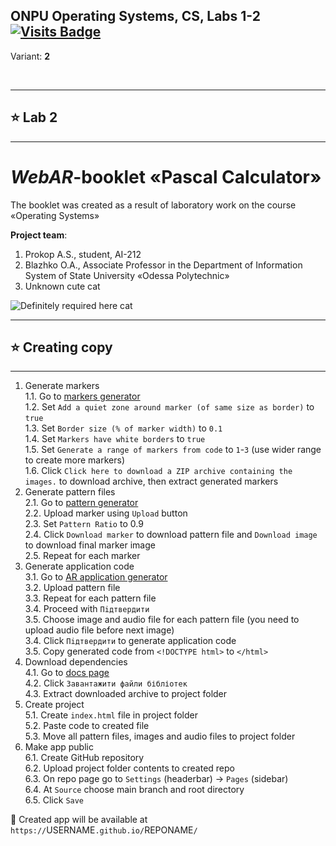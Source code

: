 ## ONPU Operating Systems, CS, Labs 1-2 [![Visits Badge](https://badges.pufler.dev/visits/exposedcat/onpu-os-lab-1)](https://github.com/ExposedCat/onpu-os-lab-1)  
Variant: **2**  

<br>
<hr>
<h2>⭐️ Lab 2</h2>
<hr>
<h1><i>WebAR</i>-booklet «Pascal Calculator»</h1>
The booklet was created as a result of laboratory work on the course «Operating Systems»  

<b>Project team</b>:  
<ol>
    <li>Prokop A.S., student, AI-212</li>
    <li>Blazhko O.A., Associate Professor in the Department of Information System of State University «Odessa Polytechnic»</li>
    <li>Unknown cute cat</li>
</ol>
<img src="https://fotovmire.ru/wp-content/uploads/2019/03/11806/kot-polozhil-mordu-na-stol.jpg" alt="Definitely required here cat">

---
## ⭐️ Creating copy
---
1. Generate markers  
1.1. Go to [markers generator](https://au.gmented.com/app/marker/marker.php)  
1.2. Set `Add a quiet zone around marker (of same size as border)` to `true`  
1.3. Set `Border size (% of marker width)` to `0.1`  
1.4. Set `Markers have white borders` to `true`  
1.5. Set `Generate a range of markers from code` to `1`-`3` (use wider range to create more markers)  
1.6. Click `Click here to download a ZIP archive containing the images.` to download archive, then extract generated markers  
2. Generate pattern files  
2.1. Go to [pattern generator](https://jeromeetienne.github.io/AR.js/three.js/examples/marker-training/examples/generator.html)  
2.2. Upload marker using `Upload` button  
2.3. Set `Pattern Ratio` to 0.9  
2.4. Click `Download marker` to download pattern file and `Download image` to download final marker image  
2.5. Repeat for each marker
3. Generate application code  
3.1. Go to [AR application generator](http://ar.gamehub.od.ua/)  
3.2. Upload pattern file  
3.3. Repeat for each pattern file  
3.4. Proceed with `Пiдтвердити`  
3.5. Choose image and audio file for each pattern file (you need to upload audio file before next image)  
3.4. Click `Пiдтвердити` to generate application code  
3.5. Copy generated code from `<!DOCTYPE html>` to `</html>`  
4. Download dependencies  
4.1. Go to [docs page](http://ar.gamehub.od.ua/docs.html)  
4.2. Click `Завантажити файли бібліотек`  
4.3. Extract downloaded archive to project folder  
5. Create project  
5.1. Create `index.html` file in project folder  
5.2. Paste code to created file  
5.3. Move all pattern files, images and audio files to project folder  
6. Make app public  
6.1. Create GitHub repository  
6.2. Upload project folder contents to created repo  
6.3. On repo page go to `Settings` (headerbar) → `Pages` (sidebar)  
6.4. At `Source` choose main branch and root directory  
6.5. Click `Save`    

🎯 Created app will be available at `https://`USERNAME`.github.io/`REPONAME`/`